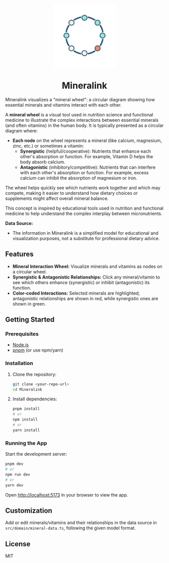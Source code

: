 <p align="center">
  <img src="public/mineralink-logo.png" alt="Mineralink Logo" width="200" height="200">
</p>

<h1 align="center">Mineralink</h1>

Mineralink visualizes a "mineral wheel": a circular diagram showing how essential minerals and vitamins interact with each other.

A **mineral wheel** is a visual tool used in nutrition science and functional medicine to illustrate the complex interactions between essential minerals (and often vitamins) in the human body. It is typically presented as a circular diagram where:

- **Each node** on the wheel represents a mineral (like calcium, magnesium, zinc, etc.) or sometimes a vitamin:
  - **Synergistic** (helpful/cooperative): Nutrients that enhance each other's absorption or function. For example, Vitamin D helps the body absorb calcium.
  - **Antagonistic** (inhibitory/competitive): Nutrients that can interfere with each other's absorption or function. For example, excess calcium can inhibit the absorption of magnesium or iron.

The wheel helps quickly see which nutrients work together and which may compete, making it easier to understand how dietary choices or supplements might affect overall mineral balance.

This concept is inspired by educational tools used in nutrition and functional medicine to help understand the complex interplay between micronutrients.

**Data Source:**
- The information in Mineralink is a simplified model for educational and visualization purposes, not a substitute for professional dietary advice.


## Features
- **Mineral Interaction Wheel:** Visualize minerals and vitamins as nodes on a circular wheel.
- **Synergistic & Antagonistic Relationships:** Click any mineral/vitamin to see which others enhance (synergistic) or inhibit (antagonistic) its function.
- **Color-coded Interactions:** Selected minerals are highlighted; antagonistic relationships are shown in red, while synergistic ones are shown in green.

## Getting Started

### Prerequisites
- [Node.js](https://nodejs.org/) 
- [pnpm](https://pnpm.io/) (or use npm/yarn)

### Installation

1. Clone the repository:
   ```bash
   git clone <your-repo-url>
   cd Mineralink
   ```
2. Install dependencies:
   ```bash
   pnpm install
   # or
   npm install
   # or
   yarn install
   ```

### Running the App

Start the development server:
```bash
pnpm dev
# or
npm run dev
# or
yarn dev
```

Open [http://localhost:5173](http://localhost:5173) in your browser to view the app.

## Customization
Add or edit minerals/vitamins and their relationships in the data source in `src/domain/mineral-data.ts`, following the given model format.

## License
MIT
